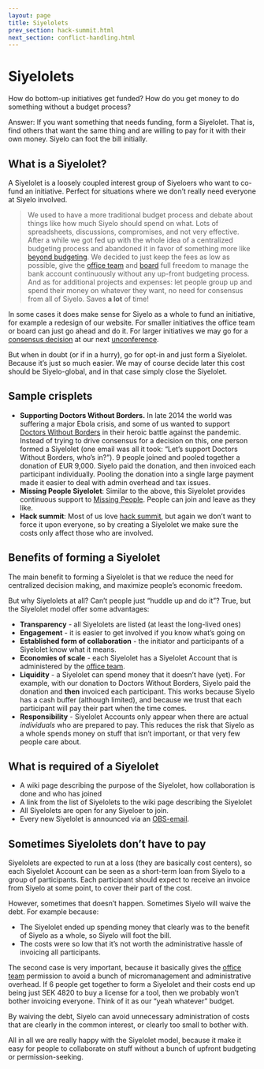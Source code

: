 ```yaml
---
layout: page
title: Siyelolets
prev_section: hack-summit.html
next_section: conflict-handling.html
---
```


# Siyelolets

How do bottom-up initiatives get funded? How do you get money to do
something without a budget process?

Answer: If you want something that needs funding, form a Siyelolet. That
is, find others that want the same thing and are willing to pay for it
with their own money. Siyelo can foot the bill initially.

## What is a Siyelolet?

A Siyelolet is a loosely coupled interest group of Siyeloers who want to
co-fund an initiative. Perfect for situations where we don’t really need
everyone at Siyelo involved.

> We used to have a more traditional budget process and debate about
> things like how much Siyelo should spend on what. Lots of
> spreadsheets, discussions, compromises, and not very effective. After
> a while we got fed up with the whole idea of a centralized budgeting
> process and abandoned it in favor of something more like [beyond
> budgeting](http://www.slideshare.net/Lewitz/bjarte-bogsnes-about-beyond-budgeting-at-ale2011).
> We decided to just keep the fees as low as possible, give the [office
> team](office-team.html) and [board](board.html) full freedom to manage
> the bank account continuously without any up-front budgeting process.
> And as for additional projects and expenses: let people group up and
> spend their money on whatever they want, no need for consensus from
> all of Siyelo. Saves **a lot** of time!

In some cases it does make sense for Siyelo as a whole to fund an
initiative, for example a redesign of our website. For smaller
initiatives the office team or board can just go ahead and do it. For
larger initiatives we may go for a [consensus decision](decisions.html)
at our next [unconference](unconference.html).

But when in doubt (or if in a hurry), go for opt-in and just form a
Siyelolet. Because it’s just so much easier. We may of course decide
later this cost should be Siyelo-global, and in that case simply close
the Siyelolet.

## Sample crisplets

-   **Supporting Doctors Without Borders.** In late 2014 the world was
    suffering a major Ebola crisis, and some of us wanted to support
    [Doctors Without Borders](http://www.msf.org) in their heroic battle
    against the pandemic. Instead of trying to drive consensus for a
    decision on this, one person formed a Siyelolet (one email was all
    it took: “Let’s support Doctors Without Borders, who’s in?”). 9
    people joined and pooled together a donation of EUR 9,000. Siyelo
    paid the donation, and then invoiced each participant individually.
    Pooling the donation into a single large payment made it easier to
    deal with admin overhead and tax issues.
-   **Missing People Siyelolet**: Similar to the above, this Siyelolet
    provides continuous support to [Missing
    People](http://missingpeople.se). People can join and leave as
    they like.
-   **Hack summit**: Most of us love [hack summit](hack-summit.html),
    but again we don’t want to force it upon everyone, so by creating a
    Siyelolet we make sure the costs only affect those who are involved.

## Benefits of forming a Siyelolet

The main benefit to forming a Siyelolet is that we reduce the need for
centralized decision making, and maximize people’s economic freedom.

But why Siyelolets at all? Can’t people just “huddle up and do it”?
True, but the Siyelolet model offer some advantages:

-   **Transparency** - all Siyelolets are listed (at least the
    long-lived ones)
-   **Engagement** - it is easier to get involved if you know what’s
    going on
-   **Established form of collaboration** - the initiator and
    participants of a Siyelolet know what it means.
-   **Economies of scale** - each Siyelolet has a Siyelolet Account that
    is administered by the [office team](office-team.html).
-   **Liquidity** - a Siyelolet can spend money that it doesn’t
    have (yet). For example, with our donation to Doctors Without
    Borders, Siyelo paid the donation and **then** invoiced
    each participant. This works because Siyelo has a cash buffer
    (although limited), and because we trust that each participant will
    pay their part when the time comes.
-   **Responsibility** - Siyelolet Accounts only appear when there are
    actual *individuals* who are prepared to pay. This reduces the risk
    that Siyelo as a whole spends money on stuff that isn’t important,
    or that very few people care about.

## What is required of a Siyelolet

-   A wiki page describing the purpose of the Siyelolet, how
    collaboration is done and who has joined
-   A link from the list of Siyelolets to the wiki page describing the
    Siyelolet
-   All Siyelolets are open for any Siyeloer to join.
-   Every new Siyelolet is announced via an
    [OBS-email](email-conventions.html).

## Sometimes Siyelolets don’t have to pay

Siyelolets are expected to run at a loss (they are basically cost
centers), so each Siyelolet Account can be seen as a short-term loan
from Siyelo to a group of participants. Each participant should expect
to receive an invoice from Siyelo at some point, to cover their part of
the cost.

However, sometimes that doesn’t happen. Sometimes Siyelo will waive the
debt. For example because:

-   The Siyelolet ended up spending money that clearly was to the
    benefit of Siyelo as a whole, so Siyelo will foot the bill.
-   The costs were so low that it’s not worth the administrative hassle
    of invoicing all participants.

The second case is very important, because it basically gives the
[office team](office-team.html) permission to avoid a bunch of
micromanagement and administrative overhead. If 6 people get together to
form a Siyelolet and their costs end up being just SEK 4820 to buy a
license for a tool, then we probably won’t bother invoicing everyone.
Think of it as our “yeah whatever” budget.

By waiving the debt, Siyelo can avoid unnecessary administration of
costs that are clearly in the common interest, or clearly too small to
bother with.

All in all we are really happy with the Siyelolet model, because it make
it easy for people to collaborate on stuff without a bunch of upfront
budgeting or permission-seeking.
